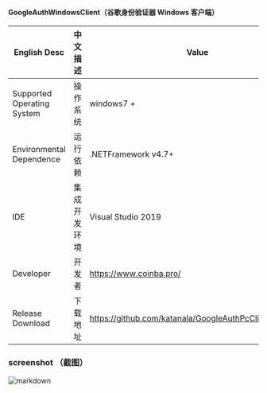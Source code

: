 #### GoogleAuthWindowsClient（谷歌身份验证器 Windows 客户端）

| English Desc | 中文描述 | Value |
| ------------ | ------------ | ------------ |
| Supported Operating System | 操作系统 | windows7 + |
| Environmental Dependence | 运行依赖 | .NETFramework v4.7+ |
| IDE | 集成开发环境 | Visual Studio 2019 |
| Developer | 开发者 | https://www.coinba.pro/ |
| Release Download | 下载地址 | https://github.com/katanala/GoogleAuthPcClient/releases |

### screenshot （截图）

![markdown](https://lookimg.com/images/2019/07/28/njpd3.png)
